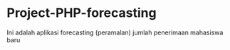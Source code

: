 # Project-PHP-forecasting
Ini adalah aplikasi forecasting (peramalan) jumlah penerimaan mahasiswa baru
